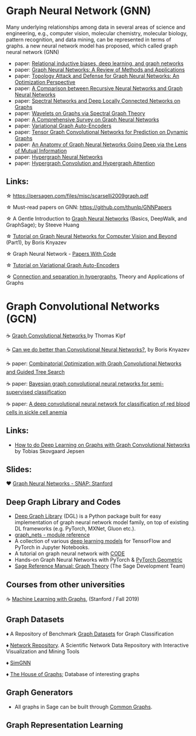 # Graph Neural Network (GNN)
Many underlying relationships among data in several areas of science and engineering, e.g., computer vision, molecular chemistry, molecular biology, pattern recognition, and data mining, can be represented in terms of graphs. a new neural network model has proposed, which called graph neural network (GNN)
- paper: <a href="https://arxiv.org/pdf/1806.01261.pdf" > Relational inductive biases, deep learning, and graph networks </a>
- paper: <a href="https://arxiv.org/pdf/1812.08434.pdf" > Graph Neural Networks: A Review of Methods and Applications </a>
- paper: <a href="https://arxiv.org/pdf/1906.04214.pdf" > Topology Attack and Defense for Graph Neural Networks: An Optimization Perspective </a>
- paper: <a href="http://citeseerx.ist.psu.edu/viewdoc/download?doi=10.1.1.554.4395&rep=rep1&type=pdf"> A Comparison between Recursive Neural Networks and Graph Neural Networks </a>
- paper: <a href="https://arxiv.org/pdf/1312.6203.pdf">Spectral Networks and Deep Locally Connected Networks on Graphs</a>
- paper: <a href="https://arxiv.org/pdf/0912.3848.pdf">Wavelets on Graphs via Spectral Graph Theory</a>
- paper: <a href="https://arxiv.org/pdf/1901.00596.pdf">A Comprehensive Survey on Graph Neural Networks</a>
- paper: <a href="https://arxiv.org/pdf/1611.07308.pdf">Variational Graph Auto-Encoders</a>
- paper: <a href="https://arxiv.org/pdf/1910.07643.pdf">Tensor Graph Convolutional Networks for Prediction on Dynamic Graphs</a>
- paper: <a href="https://arxiv.org/pdf/1910.04499.pdf">An Anatomy of Graph Neural Networks Going Deep via the Lens of Mutual Information</a>
- paper: <a href="https://arxiv.org/pdf/1809.09401.pdf">Hypergraph Neural Networks</a>
- paper: <a href="https://arxiv.org/pdf/1901.08150.pdf">Hypergraph Convolution and Hypergraph Attention</a>

## Links:
&star; https://persagen.com/files/misc/scarselli2009graph.pdf

&star; Must-read papers on GNN: https://github.com/thunlp/GNNPapers

&star; A Gentle Introduction to <a href="https://towardsdatascience.com/a-gentle-introduction-to-graph-neural-network-basics-deepwalk-and-graphsage-db5d540d50b3">Graph Neural Networks</a> (Basics, DeepWalk, and GraphSage); by Steeve Huang

&star; <a href="https://medium.com/@BorisAKnyazev/tutorial-on-graph-neural-networks-for-computer-vision-and-beyond-part-1-3d9fada3b80d">Tutorial on Graph Neural Networks for Computer Vision and Beyond </a>(Part1), by Boris Knyazev

&star; Graph Neural Network - <a href="https://paperswithcode.com/task/graph-neural-network">Papers With Code</a>

&star; <a href="https://towardsdatascience.com/tutorial-on-variational-graph-auto-encoders-da9333281129">Tutorial on Variational Graph Auto-Encoders</a>

&star; <a href="https://pdfs.semanticscholar.org/cc5e/9f8dfdd1d92da4bb8a919d101e3d742f5d5f.pdf">Connection and separation in hypergraphs</a>, Theory and Applications of Graphs

# Graph Convolutional Networks (GCN)
&#9749; <a href="http://tkipf.github.io/graph-convolutional-networks/" > Graph Convolutional Networks </a> by Thomas Kipf

&#9749; <a href="https://towardsdatascience.com/can-we-do-better-than-convolutional-neural-networks-46ed90fed807">Can we do better than Convolutional Neural Networks?</a>, by Boris Knyazev

&#9749; paper: <a href="https://papers.nips.cc/paper/7335-combinatorial-optimization-with-graph-convolutional-networks-and-guided-tree-search.pdf" > Combinatorial Optimization with Graph Convolutional Networks and Guided Tree Search </a>

&#9749; paper: <a href="https://arxiv.org/pdf/1811.11103v1.pdf">Bayesian graph convolutional neural networks for semi-supervised classification</a>

&#9749; paper: <a href="https://journals.plos.org/ploscompbiol/article/file?id=10.1371/journal.pcbi.1005746&type=printable">A deep convolutional neural network for classification of red blood cells in sickle cell
anemia</a>
## Links:
- <a href="https://towardsdatascience.com/how-to-do-deep-learning-on-graphs-with-graph-convolutional-networks-7d2250723780" > How to do Deep Learning on Graphs with Graph Convolutional Networks </a> by Tobias Skovgaard Jepsen
## Slides:
&hearts; <a href="http://snap.stanford.edu/proj/embeddings-www/files/nrltutorial-part2-gnns.pdf">Graph Neural Networks - SNAP: Stanford</a>
## Deep Graph Library and Codes
- <a href="https://www.dgl.ai/">Deep Graph Library</a> (DGL) is a Python package built for easy implementation of graph neural network model family, on top of existing DL frameworks (e.g. PyTorch, MXNet, Gluon etc.).
- <a href="https://github.com/deepmind/graph_nets/blob/master/docs/graph_nets.md">graph_nets - module reference</a>
- A collection of various <a href="https://github.com/rasbt/deeplearning-models">deep learning models</a> for TensorFlow and PyTorch in Jupyter Notebooks.
- A tutorial on graph neural network with <a href="https://colab.research.google.com/drive/1DIQm9rOx2mT1bZETEeVUThxcrP1RKqAn#scrollTo=1gBxcjRDEliK">CODE</a>
- Hands-on Graph Neural Networks with PyTorch & <a href="https://towardsdatascience.com/hands-on-graph-neural-networks-with-pytorch-pytorch-geometric-359487e221a8">PyTorch Geometric</a>
- <a href="http://doc.sagemath.org/pdf/en/reference/graphs/graphs.pdf">Sage Reference Manual: Graph Theory</a> (The Sage Development Team)
## Courses from other universities
&#9749; <a href="http://web.stanford.edu/class/cs224w/">Machine Learning with Graphs</a>, (Stanford / Fall 2019)
## Graph Datasets
&diams; A Repository of Benchmark <a href="https://github.com/shiruipan/graph_datasets">Graph Datasets</a> for Graph Classification

&diams; <a href="http://networkrepository.com/">Network Repository</a>. A Scientific Network Data Repository with
Interactive Visualization and Mining Tools 

&diams; <a href="https://github.com/benedekrozemberczki/SimGNN">SimGNN</a>

&diams; <a href="https://hog.grinvin.org/">The House of Graphs</a>; Database of interesting graphs
## Graph Generators
- All graphs in Sage can be built through <a href="http://doc.sagemath.org/html/en/reference/graphs/sage/graphs/graph_generators.html">Common Graphs</a>.
## Graph Representation Learning



